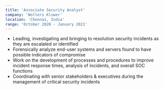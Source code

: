 ```yaml
---
title: 'Associate Security Analyst'
company: 'Wolters Kluwer'
location: 'Chennai, India'
range: 'October 2020 - January 2021'
---
```


- Leading, investigating and bringing to resolution security incidents as they are escalated or identified
- Forensically analyze end-user systems and servers found to have possible indicators of compromise
- Work on the development of processes and procedures to improve incident response times, analysis of incidents, and overall
SOC functions
- Coordinating with senior stakeholders & executives during the management of critical security incidents
